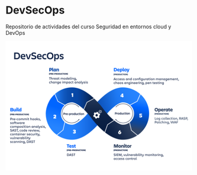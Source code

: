 # DevSecOps

Repositorio de actividades del curso Seguridad en entornos cloud y DevOps 



 ![image](/Pictures/devsecops.png)






